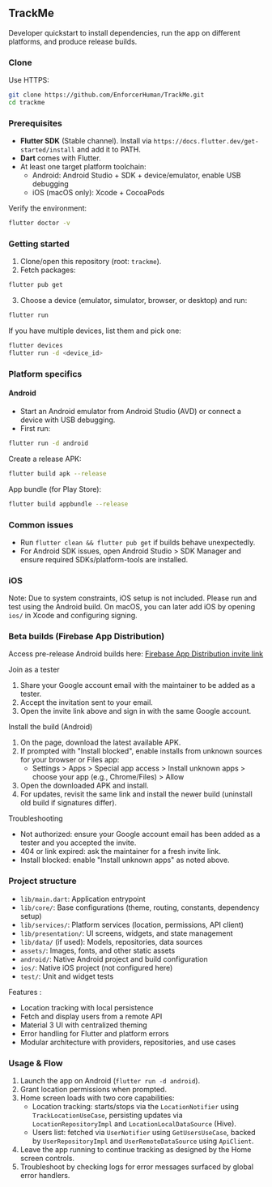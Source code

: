 ## TrackMe

Developer quickstart to install dependencies, run the app on different platforms, and produce release builds.

### Clone
Use HTTPS:

```bash
git clone https://github.com/EnforcerHuman/TrackMe.git
cd trackme
```


### Prerequisites
- **Flutter SDK** (Stable channel). Install via `https://docs.flutter.dev/get-started/install` and add it to PATH.
- **Dart** comes with Flutter.
- At least one target platform toolchain:
  - Android: Android Studio + SDK + device/emulator, enable USB debugging
  - iOS (macOS only): Xcode + CocoaPods


Verify the environment:

```bash
flutter doctor -v
```

### Getting started
1) Clone/open this repository (root: `trackme`).
2) Fetch packages:

```bash
flutter pub get
```

3) Choose a device (emulator, simulator, browser, or desktop) and run:

```bash
flutter run
```

If you have multiple devices, list them and pick one:

```bash
flutter devices
flutter run -d <device_id>
```

### Platform specifics
#### Android
- Start an Android emulator from Android Studio (AVD) or connect a device with USB debugging.
- First run:

```bash
flutter run -d android
```

Create a release APK:

```bash
flutter build apk --release
```

App bundle (for Play Store):

```bash
flutter build appbundle --release
```

### Common issues
- Run `flutter clean && flutter pub get` if builds behave unexpectedly.
- For Android SDK issues, open Android Studio > SDK Manager and ensure required SDKs/platform-tools are installed.

### iOS
Note: Due to system constraints, iOS setup is not included. Please run and test using the Android build. On macOS, you can later add iOS by opening `ios/` in Xcode and configuring signing.

### Beta builds (Firebase App Distribution)
Access pre-release Android builds here: [Firebase App Distribution invite link](https://appdistribution.firebase.dev/i/e5891d1d66548ca4)

Join as a tester
1) Share your Google account email with the maintainer to be added as a tester.
2) Accept the invitation sent to your email.
3) Open the invite link above and sign in with the same Google account.

Install the build (Android)
1) On the page, download the latest available APK.
2) If prompted with "Install blocked", enable installs from unknown sources for your browser or Files app:
   - Settings > Apps > Special app access > Install unknown apps > choose your app (e.g., Chrome/Files) > Allow
3) Open the downloaded APK and install.
4) For updates, revisit the same link and install the newer build (uninstall old build if signatures differ).

Troubleshooting
- Not authorized: ensure your Google account email has been added as a tester and you accepted the invite.
- 404 or link expired: ask the maintainer for a fresh invite link.
- Install blocked: enable "Install unknown apps" as noted above.

### Project structure
- `lib/main.dart`: Application entrypoint
- `lib/core/`: Base configurations (theme, routing, constants, dependency setup)
- `lib/services/`: Platform services (location, permissions, API client)
- `lib/presentation/`: UI screens, widgets, and state management
- `lib/data/` (if used): Models, repositories, data sources
- `assets/`: Images, fonts, and other static assets
- `android/`: Native Android project and build configuration
- `ios/`: Native iOS project (not configured here)
- `test/`: Unit and widget tests


Features :


- Location tracking with local persistence
- Fetch and display users from a remote API
- Material 3 UI with centralized theming
- Error handling for Flutter and platform errors
- Modular architecture with providers, repositories, and use cases

### Usage & Flow
1) Launch the app on Android (`flutter run -d android`).
2) Grant location permissions when prompted.
3) Home screen loads with two core capabilities:
   - Location tracking: starts/stops via the `LocationNotifier` using `TrackLocationUseCase`, persisting updates via `LocationRepositoryImpl` and `LocationLocalDataSource` (Hive).
   - Users list: fetched via `UserNotifier` using `GetUsersUseCase`, backed by `UserRepositoryImpl` and `UserRemoteDataSource` using `ApiClient`.
4) Leave the app running to continue tracking as designed by the Home screen controls.
5) Troubleshoot by checking logs for error messages surfaced by global error handlers.



